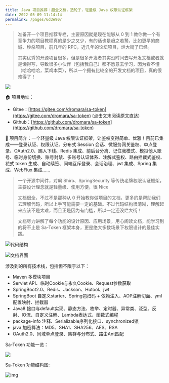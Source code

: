 ```yaml
---
title: Java 项目推荐：超全文档，造轮子，轻量级 Java 权限认证框架
date: 2022-05-09 11:14:14
permalink: /pages/6d3e90/
---
```

> 准备开一个项目推荐专栏，主要原因就是现在能够从 0 到 1 教你做一个有竞争力的项目教程真的是少之又少，有的话也是趋之若鹜，比如更早的商城、秒杀项目，前几年的 RPC，近几年的论坛项目，烂大街了已经。
>
> 其实优秀的开源项目很多，但是很多开发者其实没时间去写开发文档或者就是懒得写，导致很多小伙伴（包括我自己）都不愿意去学习，因为看不懂（哈哈哈哈，菜鸡本菜），所以一个拥有比较全的开发文档的项目，真的很难得了！

![](https://cs-wiki.oss-cn-shanghai.aliyuncs.com/img/20220509111553.png)

🏠 项目地址：

- Gitee：[https://gitee.com/dromara/sa-token](https://gitee.com/dromara/sa-token) (点击文末阅读原文直达)
- Github：[https://github.com/dromara/sa-token](https://github.com/dromara/sa-token)

🚩 项目简介：一个轻量级 Java 权限认证框架，让鉴权变得简单、优雅！目前已集成——登录认证、权限认证、分布式 Session 会话、微服务网关鉴权、单点登录、OAuth2.0、踢人下线、Redis 集成、前后台分离、记住我模式、模拟他人账号、临时身份切换、账号封禁、多账号认证体系、注解式鉴权、路由拦截式鉴权、花式 token 生成、自动续签、同端互斥登录、会话治理、jwt 集成、Spring 集成、WebFlux 集成……

> 一个开源中间件，对飙 Shiro、SpringSecurity 等传统老牌权限认证框架，主要设计理念就是轻量级、使用方便，很 Nice
>
> 文档很全，不过不是那种从 0 开始教你做项目的文档，更多的是帮助我们去理解代码，所以上手可能需要一定的基础。不过代码结构很清晰，理解起来应该不是太难，而且正是因为有门槛，所以一定还没烂大街！
>
> 文档尽力讲解了每个功能的设计原因、应用场景，用心阅读文档，能学习到的将不止是 Sa-Token 框架本身，更是绝大多数场景下权限设计的最佳实践。

![代码结构](https://cs-wiki.oss-cn-shanghai.aliyuncs.com/img/20220509113045.png)

![文档界面](https://cs-wiki.oss-cn-shanghai.aliyuncs.com/img/20220509112537.png)

涉及到的所有技术栈，包括但不限于以下：

- Maven 多模块项目
- Servlet API、临时Cookie与永久Cookie、Request参数获取
- SpringBoot2.0、Redis、Jackson、Hutool、jwt
- SpringBoot 自定义starter、Spring包扫码 + 依赖注入、AOP注解切面、yml配置映射、拦截器
- Java8 接口与default实现、静态方法、枚举、定时器、异常类、泛型、反射、IO流、自定义注解、Lambda表达式、函数式编程
- package-info 注释、Serializable序列化接口、synchronized锁
- java 加密算法：MD5、SHA1、SHA256、AES、RSA
- OAuth2.0、同域单点登录、集群与分布式、路由Ant匹配

Sa-Token 功能一览：

![](https://cs-wiki.oss-cn-shanghai.aliyuncs.com/img/20220509120322.png)

Sa-Token 功能结构图:

![img](https://color-test.oss-cn-qingdao.aliyuncs.com/sa-token/x/sa-token-js4.png)